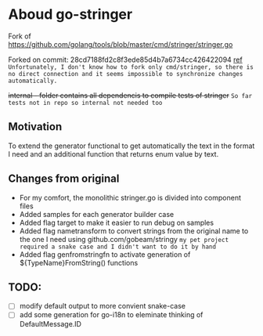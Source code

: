 # Aboud go-stringer

Fork of https://github.com/golang/tools/blob/master/cmd/stringer/stringer.go

Forked on commit: 28cd7188fd2c8f3ede85d4b7a6734cc426422094 [ref](https://github.com/golang/tools/commit/28cd7188fd2c8f3ede85d4b7a6734cc426422094 "GitHub Golang/Tools Commit 28cd718") `Unfortunately, I don't know how to fork only cmd/stringer, so there is no direct connection and it seems impossible to synchronize changes automatically.`

~~internal - folder contains all dependencis to compile tests of stringer~~ `So far tests not in repo so internal not needed too`

## Motivation

To extend the generator functional to get automatically the text in the format I need and an additional function that returns enum value by text.

## Changes from original

- For my comfort, the monolithic stringer.go is divided into component files
- Added samples for each generator builder case
- Added flag target to make it easier to run debug on samples
- Added flag nametransform to convert strings from the original name to the one I need using github.com/gobeam/stringy `my pet project required a snake case and I didn't want to do it by hand`
- Added flag genfromstringfn to activate generation of ${TypeName}FromString() functions

## TODO:

- [ ] modify default output to more convient snake-case
- [ ] add some generation for go-i18n to eleminate thinking of DefaultMessage.ID
